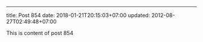 ---
title: Post 854
date: 2018-01-21T20:15:03+07:00
updated: 2012-08-27T02:49:48+07:00

This is content of post 854